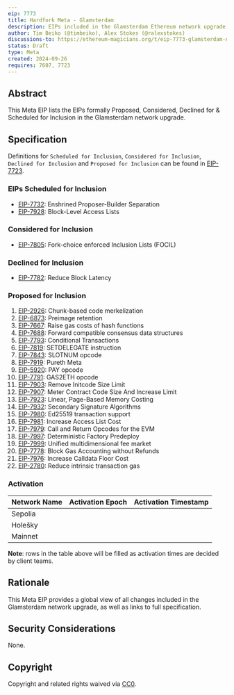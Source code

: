 ```yaml
---
eip: 7773
title: Hardfork Meta - Glamsterdam
description: EIPs included in the Glamsterdam Ethereum network upgrade.
author: Tim Beiko (@timbeiko), Alex Stokes (@ralexstokes)
discussions-to: https://ethereum-magicians.org/t/eip-7773-glamsterdam-network-upgrade-meta-thread/21195
status: Draft
type: Meta
created: 2024-09-26
requires: 7607, 7723
---
```


## Abstract

This Meta EIP lists the EIPs formally Proposed, Considered, Declined for & Scheduled for Inclusion in the Glamsterdam network upgrade.

## Specification

Definitions for `Scheduled for Inclusion`, `Considered for Inclusion`, `Declined for Inclusion` and `Proposed for Inclusion` can be found in [EIP-7723](./eip-7723.md).

### EIPs Scheduled for Inclusion

* [EIP-7732](./eip-7732.md): Enshrined Proposer-Builder Separation
* [EIP-7928](./eip-7928.md): Block-Level Access Lists

### Considered for Inclusion

* [EIP-7805](./eip-7805.md): Fork-choice enforced Inclusion Lists (FOCIL)

### Declined for Inclusion

* [EIP-7782](./eip-7782.md): Reduce Block Latency

### Proposed for Inclusion

1. [EIP-2926](./eip-2926.md): Chunk-based code merkelization
1. [EIP-6873](./eip-6873.md): Preimage retention
1. [EIP-7667](./eip-7667.md): Raise gas costs of hash functions
1. [EIP-7688](./eip-7688.md): Forward compatible consensus data structures
1. [EIP-7793](./eip-7793.md): Conditional Transactions
1. [EIP-7819](./eip-7819.md): SETDELEGATE instruction
1. [EIP-7843](./eip-7843.md): SLOTNUM opcode
1. [EIP-7919](./eip-7919.md): Pureth Meta
1. [EIP-5920](./eip-5920.md): PAY opcode
1. [EIP-7791](./eip-7791.md): GAS2ETH opcode
1. [EIP-7903](./eip-7903.md): Remove Initcode Size Limit
1. [EIP-7907](./eip-7907.md): Meter Contract Code Size And Increase Limit
1. [EIP-7923](./eip-7923.md): Linear, Page-Based Memory Costing
1. [EIP-7932](./eip-7932.md): Secondary Signature Algorithms
1. [EIP-7980](./eip-7980.md): Ed25519 transaction support
1. [EIP-7981](./eip-7981.md): Increase Access List Cost
1. [EIP-7979](./eip-7979.md): Call and Return Opcodes for the EVM
1. [EIP-7997](./eip-7997.md): Deterministic Factory Predeploy
1. [EIP-7999](./eip-7999.md): Unified multidimensional fee market
1. [EIP-7778](./eip-7778.md): Block Gas Accounting without Refunds
1. [EIP-7976](./eip-7976.md): Increase Calldata Floor Cost
1. [EIP-2780](./eip-2780.md): Reduce intrinsic transaction gas


### Activation

| Network Name     | Activation Epoch | Activation Timestamp |
|------------------|------------------|----------------------|
| Sepolia          |                  |                      |
| Holešky          |                  |                      |
| Mainnet          |                  |                      |

**Note**: rows in the table above will be filled as activation times are decided by client teams.

## Rationale

This Meta EIP provides a global view of all changes included in the Glamsterdam network upgrade, as well as links to full specification.

## Security Considerations

None.

## Copyright

Copyright and related rights waived via [CC0](../LICENSE.md).
